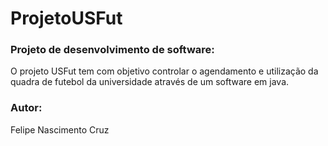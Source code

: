 # ProjetoUSFut

### Projeto de desenvolvimento de software: 

O projeto USFut tem com objetivo controlar o agendamento e utilização da quadra de futebol da universidade através de um software em java.

### Autor: 

Felipe Nascimento Cruz
